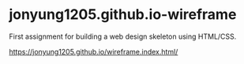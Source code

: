 # jonyung1205.github.io-wireframe

First assignment for building a web design skeleton using HTML/CSS. 

https://jonyung1205.github.io/wireframe.index.html/
